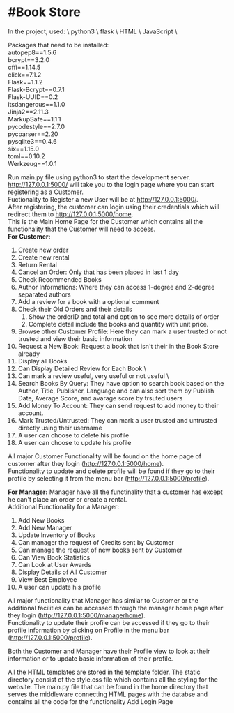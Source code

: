 <h1>#Book Store</h1>
In the project, used: \
python3 \
flask \
HTML \
JavaScript \

Packages that need to be installed:\
autopep8==1.5.6\
bcrypt==3.2.0\
cffi==1.14.5\
click==7.1.2\
Flask==1.1.2\
Flask-Bcrypt==0.7.1\
Flask-UUID==0.2\
itsdangerous==1.1.0\
Jinja2==2.11.3\
MarkupSafe==1.1.1\
pycodestyle==2.7.0\
pycparser==2.20\
pysqlite3==0.4.6\
six==1.15.0\
toml==0.10.2\
Werkzeug==1.0.1

Run main.py file using python3 to start the development server.\
http://127.0.0.1:5000/  will take you to the login page where you can start registering as a Customer.\
Fuctionality to Register a new User will be at http://127.0.0.1:5000/. \
After registering, the customer can login using their credentials which will redirect them to http://127.0.0.1:5000/home.  \
This is the Main Home Page for the Customer which contains all the functionality that the Customer will need to access.\
**For Customer:**
1. Create new order
2. Create new rental
3. Return Rental
4. Cancel an Order: Only that has been placed in last 1 day
5. Check Recommended Books
6. Author Informations: Where they can access 1-degree and 2-degree separated authors
7. Add a review for a book with a optional comment
8. Check their Old Orders and their details
   1. Show the orderID and total and option to see more details of order
   2. Complete detail include the books and quantity with unit price.
10. Browse other Customer Profile: Here they can mark a user trusted or not trusted and view their basic information
11. Request a New Book: Request a book that isn't their in the Book Store already
12. Display all Books
   1. Can Display Detailed Review for Each Book \
   2. Can mark a review useful, very useful or not useful \
13. Search Books By Query: They have option to search book based on the Author, Title, Publisher, Language and can also sort them by Publish Date, Average Score, and avarage score by trsuted users
14. Add Money To Account: They can send request to add money to their account.
15. Mark Trusted/Untrusted: They can mark a user trusted and untrusted directly using their username
16. A user can choose to delete his profile 
17. A user can choose to update his profile

All major Customer Functionality will be found on the home page of customer after they login (http://127.0.0.1:5000/home). \
Functionality to update and delete profile will be found if they go to their profile by selecting it from the menu bar (http://127.0.0.1:5000/profile). 

**For Manager:**
Manager have all the functinality that a customer has except he can't place an order or create a rental. \
Additional Functionality for a Manager:
1. Add New Books
2. Add New Manager
3. Update Inventory of Books
4. Can manager the request of Credits sent by Customer
5. Can manage the request of new books sent by Customer
6. Can View Book Statistics 
7. Can Look at User Awards
8. Display Details of All Customer
9. View Best Employee
10. A user can update his profile

All major functionality that Manager has similar to Customer or the additional facilities can be accessed through the manager home page after they login (http://127.0.0.1:5000/managerhome). \
Functionality to update their profile can be accessed if they go to their profile information by clicking on Profile in the menu bar (http://127.0.0.1:5000/profile).  

Both the Customer and Manager have their Profile view to look at their information or to update basic information of their profile.

All the HTML templates are stored in the template folder. The static directory consist of the style.css file which contains all the styling for the website.
The main.py file that can be found in the home directory that serves the middleware connecting HTML pages with the databse and contains all the code for the functionality
Add Login Page
